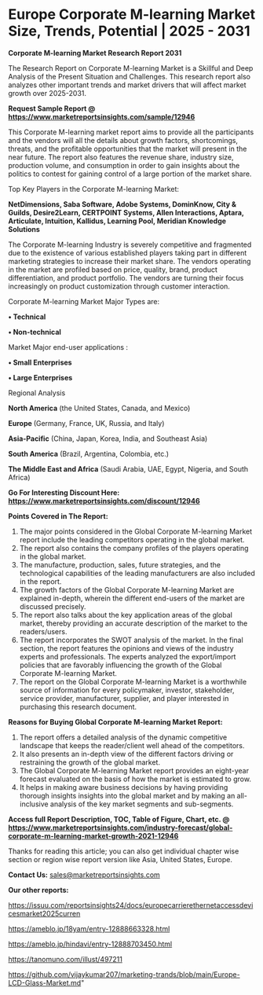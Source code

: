 # Europe Corporate M-learning Market Size, Trends, Potential | 2025 - 2031

<strong>Corporate M-learning Market Research Report 2031</strong>

The Research Report on Corporate M-learning Market is a Skillful and Deep Analysis of the Present Situation and Challenges. This research report also analyzes other important trends and market drivers that will affect market growth over 2025-2031.

<strong>Request Sample Report @ <a href=https://www.marketreportsinsights.com/sample/12946>https://www.marketreportsinsights.com/sample/12946</a></strong>

This Corporate M-learning market report aims to provide all the participants and the vendors will all the details about growth factors, shortcomings, threats, and the profitable opportunities that the market will present in the near future. The report also features the revenue share, industry size, production volume, and consumption in order to gain insights about the politics to contest for gaining control of a large portion of the market share.

Top Key Players in the Corporate M-learning Market:

<strong>NetDimensions, Saba Software, Adobe Systems, DominKnow, City & Guilds, Desire2Learn, CERTPOINT Systems, Allen Interactions, Aptara, Articulate, Intuition, Kallidus, Learning Pool, Meridian Knowledge Solutions</strong>

The Corporate M-learning Industry is severely competitive and fragmented due to the existence of various established players taking part in different marketing strategies to increase their market share. The vendors operating in the market are profiled based on price, quality, brand, product differentiation, and product portfolio. The vendors are turning their focus increasingly on product customization through customer interaction.

Corporate M-learning Market Major Types are:

<strong>• Technical

• Non-technical</strong>

Market Major end-user applications :

<strong>• Small Enterprises

• Large Enterprises</strong>

Regional Analysis

</u><strong><b>North America</b></strong> (the United States, Canada, and Mexico)

<strong><b>Europe </b></strong>(Germany, France, UK, Russia, and Italy)

<strong><b>Asia-Pacific</b></strong> (China, Japan, Korea, India, and Southeast Asia)

<strong><b>South America</b></strong> (Brazil, Argentina, Colombia, etc.)

<strong><b>The Middle East and Africa</b></strong> (Saudi Arabia, UAE, Egypt, Nigeria, and South Africa)

<strong>Go For Interesting Discount Here: <a href=https://www.marketreportsinsights.com/discount/12946>https://www.marketreportsinsights.com/discount/12946</a></strong>

<strong>Points Covered in The Report:</strong>
<ol>
  <li>The major points considered in the Global Corporate M-learning Market report include the leading competitors operating in the global market.</li>
  <li>The report also contains the company profiles of the players operating in the global market.</li>
  <li>The manufacture, production, sales, future strategies, and the technological capabilities of the leading manufacturers are also included in the report.</li>
  <li>The growth factors of the Global Corporate M-learning Market are explained in-depth, wherein the different end-users of the market are discussed precisely.</li>
  <li>The report also talks about the key application areas of the global market, thereby providing an accurate description of the market to the readers/users.</li>
  <li>The report incorporates the SWOT analysis of the market. In the final section, the report features the opinions and views of the industry experts and professionals. The experts analyzed the export/import policies that are favorably influencing the growth of the Global Corporate M-learning Market.</li>
  <li>The report on the Global Corporate M-learning Market is a worthwhile source of information for every policymaker, investor, stakeholder, service provider, manufacturer, supplier, and player interested in purchasing this research document.</li>
</ol>
<strong>Reasons for Buying Global Corporate M-learning Market Report:</strong>

<ol>
  <li>The report offers a detailed analysis of the dynamic competitive landscape that keeps the reader/client well ahead of the competitors.</li>
  <li>It also presents an in-depth view of the different factors driving or restraining the growth of the global market.</li>
  <li>The Global Corporate M-learning Market report provides an eight-year forecast evaluated on the basis of how the market is estimated to grow.</li>
  <li>It helps in making aware business decisions by having providing thorough insights insights into the global market and by making an all-inclusive analysis of the key market segments and sub-segments.</li>
</ol>
<strong>Access full Report Description, TOC, Table of Figure, Chart, etc. @ <a href=https://www.marketreportsinsights.com/industry-forecast/global-corporate-m-learning-market-growth-2021-12946>https://www.marketreportsinsights.com/industry-forecast/global-corporate-m-learning-market-growth-2021-12946</a></strong>


Thanks for reading this article; you can also get individual chapter wise section or region wise report version like Asia, United States, Europe.

<strong>Contact Us:</strong>
sales@marketreportsinsights.com

<strong>Our other reports:</strong>

<a href=https://issuu.com/reportsinsights24/docs/europecarrierethernetaccessdevicesmarket2025curren>https://issuu.com/reportsinsights24/docs/europecarrierethernetaccessdevicesmarket2025curren</a>

<a href=https://ameblo.jp/18yam/entry-12888663328.html>https://ameblo.jp/18yam/entry-12888663328.html</a>

<a href=https://ameblo.jp/hindavi/entry-12888703450.html>https://ameblo.jp/hindavi/entry-12888703450.html</a>

<a href=https://tanomuno.com/illust/497211>https://tanomuno.com/illust/497211</a>

<a href=https://github.com/vijaykumar207/marketing-trands/blob/main/Europe-LCD-Glass-Market.md>https://github.com/vijaykumar207/marketing-trands/blob/main/Europe-LCD-Glass-Market.md</a>"
